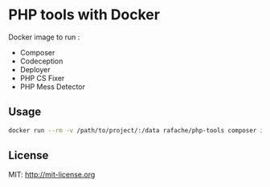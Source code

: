 # PHP tools with Docker

Docker image to run :
- Composer
- Codeception
- Deployer
- PHP CS Fixer
- PHP Mess Detector

## Usage

```bash
docker run --rm -v /path/to/project/:/data rafache/php-tools composer install --no-dev
```

## License

MIT: http://mit-license.org
